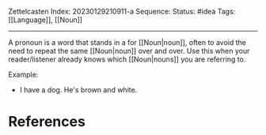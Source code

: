 Zettelcasten Index: 20230129210911-a
Sequence:
Status: #idea
Tags: [[Language]], [[Noun]]

---

A pronoun is a word that stands in a for [[Noun|noun]], often to avoid the need to repeat the same [[Noun|noun]] over and over. Use this when your reader/listener already knows which [[Noun|nouns]] you are referring to. 

Example:
- I have a dog. He's brown and white.

# References